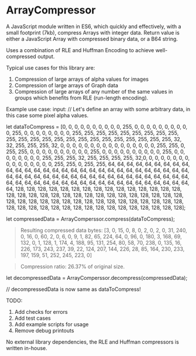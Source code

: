 # ArrayCompressor
A JavaScript module written in ES6, which quickly and effectively, with a small footprint (7kb), compress Arrays with integer data.
Return value is either a JavaScript Array with compressed binary data, or a B64 string.

Uses a combination of RLE and Huffman Encoding to achieve well-compressed output.

Typical use cases for this library are:
1. Compression of large arrays of alpha values for images
2. Compression of large arrays of Graph data
3. Compression of large arrays of any number of the same values in groups which benefits from RLE (run-length encoding).

Example use case:
input:
// Let's define an array with some arbitrary data, in this case some pixel alpha values.

let dataToCompress = [0, 0, 0, 0, 0, 0, 0, 0, 0, 0, 255, 0, 0, 0, 0, 0, 0, 0, 0, 0, 0, 255, 0, 0, 0, 0, 0, 0, 0, 0, 255, 255, 255, 255, 255, 255, 255, 255, 255, 255, 255, 255, 255, 255, 255, 255, 255, 255, 255, 255, 255, 255, 255, 32, 32, 255, 255, 255, 32, 0, 0, 0, 0, 0, 0, 0, 0, 0, 0, 0, 0, 0, 0, 0, 0, 255, 255, 0, 255, 255, 0, 0, 0, 0, 0, 0, 0, 0, 0, 0, 255, 0, 0, 0, 0, 0, 0, 0, 0, 0, 0, 255, 0, 0, 0, 0, 0, 0, 0, 0, 255, 255, 255, 32, 255, 255, 255, 255, 32,0, 0, 0, 0, 0, 0, 0, 0, 0, 0, 0, 0, 0, 0, 0, 0, 255, 255, 0, 255, 255, 64, 64, 64, 64, 64, 64, 64, 64, 64, 64, 64, 64, 64, 64, 64, 64, 64, 64, 64, 64, 64, 64, 64, 64, 64, 64, 64, 64, 64, 64, 64, 64, 64, 64, 64, 64, 64, 64, 64, 64, 64, 64, 64, 64, 64, 64, 64, 64, 64, 64, 64, 64, 64, 64, 64, 64, 64, 64, 64, 64, 64, 64, 64, 64, 64, 64, 64, 64, 64, 64,  128, 128, 128, 128, 128, 128, 128, 128, 128, 128, 128, 128, 128, 128, 128, 128, 128, 128, 128, 128, 128, 128, 128, 128, 128, 128, 128, 128, 128, 128, 128, 128, 128, 128, 128, 128, 128, 128, 128, 128, 128, 128, 128, 128, 128, 128, 128, 128, 128, 128, 128, 128, 128, 128, 128, 128, 128, 128, 128, 128, 128, 128, 128];

let compressedData = ArrayComperssor.compress(dataToCompress);

> Resulting compressed data bytes:
> [3, 0, 15, 0, 8, 0, 2, 0, 2, 0, 31, 240, 0, 16, 0, 60, 2, 0, 6, 0, 9, 1, 82, 65, 224, 64, 0, 96, 0, 180, 3, 168, 69, 132, 0, 1, 128, 1, 174, 4, 188, 95, 131, 254, 80, 58, 70, 238, 0, 135, 16, 226, 173, 243, 237, 39, 22, 124, 207, 144, 226, 28, 85, 164, 230, 233, 197, 159, 51, 252, 245, 223, 0]

> Compression ratio: 26.37% of original size.

let decompressedData = ArrayComperssor.decompress(compressedData);

// decompressedData is now same as dataToCompress!

TODO:
1. Add checks for errors
2. Add test cases
3. Add example scripts for usage
4. Remove debug printouts

No external library dependencies, the RLE and Huffman compressors is written in-house.
